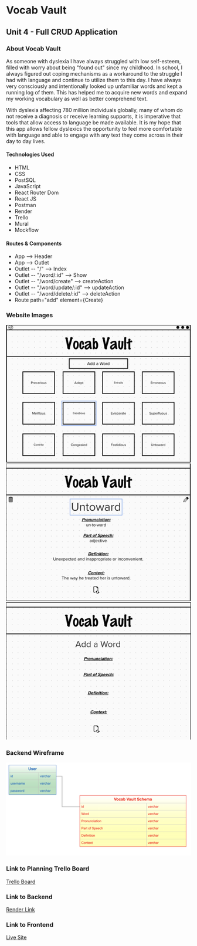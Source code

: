 # Vocab Vault

## Unit 4 - Full CRUD Application

### About Vocab Vault
As someone with dyslexia I have always struggled with low self-esteem, filled with worry about being "found out" since my childhood. In school, I always figured out coping mechanisms as a workaround to the struggle I had with language and continue to utilize them to this day. I have always very consciously and intentionally looked up unfamiliar words and kept a running log of them. This has helped me to acquire new words and expand my working vocabulary as well as better comprehend text.

With dyslexia affecting 780 million individuals globally, many of whom do not receive a diagnosis or receive learning supports, it is imperative that tools that allow access to language be made available. It is my  hope that this app allows fellow dyslexics the opportunity to feel more comfortable with language and able to engage with any text they come across in their day to day lives.

#### Technologies Used
- HTML
- CSS
- PostSQL
- JavaScript
- React Router Dom
- React JS
- Postman
- Render
- Trello
- Mural
- Mockflow

#### Routes & Components
- App --> Header 
- App --> Outlet 
- Outlet -- "/" --> Index
- Outlet -- "/word/:id" --> Show
- Outlet -- "/word/create" --> createAction
- Outlet -- "/word/update/:id" --> updateAction
- Outlet -- "/word/delete/:id" --> deleteAction
- Route path="add" element={Create} 

### Website Images
![IndexPage](img/IndexPage.png)
![ShowPage](img/ShowPage.png)
![CreatePage](img/CreatePage.png)

### Backend Wireframe
![Wireframe](img/Mockflow.png)

### Link to Planning Trello Board
[Trello Board](https://trello.com/b/mgSvAPPm/language-log-project-4)

### Link to Backend 
[Render Link](https://vocab-vault.onrender.com)

### Link to Frontend
[Live Site]()
